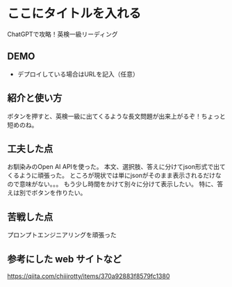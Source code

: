 # ここにタイトルを入れる
ChatGPTで攻略！英検一級リーディング

## DEMO

  - デプロイしている場合はURLを記入（任意）

## 紹介と使い方
ボタンを押すと、英検一級に出てくるような長文問題が出来上がるぞ！ちょっと短めのね。

## 工夫した点
お馴染みのOpen AI APIを使った。
本文、選択肢、答えに分けてjson形式で出てくるように頑張った。
ところが現状では単にjsonがそのまま表示されるだけなので意味がない。。。
もう少し時間をかけて別々に分けて表示したい。
特に、答えは別でボタンを作りたい。

## 苦戦した点
プロンプトエンジニアリングを頑張った

## 参考にした web サイトなど

https://qiita.com/chiiirotty/items/370a92883f8579fc1380